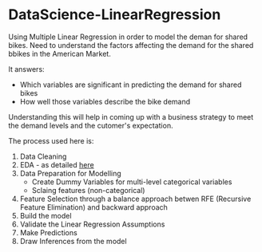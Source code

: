 # DataScience-LinearRegression

Using Multiple Linear Regression in order to model the deman for shared bikes.
Need to understand the factors affecting the demand for the shared bbikes in the American Market.

It answers:
  - Which variables are significant in predicting the demand for shared bikes
  - How well those variables describe the bike demand

Understanding this will help in coming up with a business strategy to meet the demand levels and the cutomer's expectation. 


The process used here is:
1. Data Cleaning
2. EDA - as detailed [here](https://github.com/saigeethamn/DataSciencePreReq-EDA)
3. Data Preparation for Modelling
    - Create Dummy Variables for multi-level categorical variables
    - Sclaing features (non-categorical)
4. Feature Selection through a balance approach betwen RFE (Recursive Feature Elimination) and backward approach
5. Build the model
6. Validate the Linear Regression Assumptions
7. Make Predictions
8. Draw Inferences from the model

